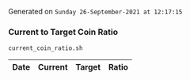Generated on `Sunday 26-September-2021 at 12:17:15`

### Current to Target Coin Ratio
`current_coin_ratio.sh`

Date|Current|Target|Ratio
---|---|---|---
